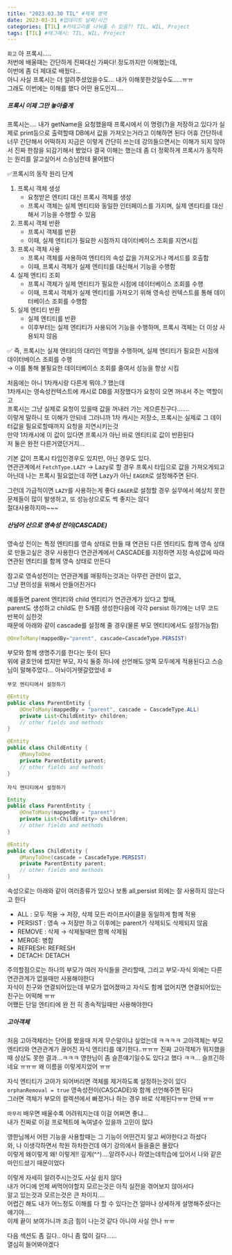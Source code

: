 ```yaml
---
title: "2023.03.30 TIL" #제목 영역
date: 2023-03-31 #업데이트 날짜/시간
categories: [TIL] #카테고리를 나눠줄 수 있음?! TIL, WIL, Project
tags: [TIL] #태그예시: TIL, WIL, Project
---
```


`회고`
아 프록시.....  
저번에 배울때는 간단하게 진짜대신 가짜다! 정도까지만 이해했는데,  
이번에 좀 더 제대로 배웠다...  
아니 사실 프록시는 더 알려주셨었을수도... 내가 이해못한것일수도.....ㅠㅠ  
그래도 이번에는 이해를 했다 어떤 용도인지....

<h5><strong>프록시 이제 그만 놓아줄게</strong></h5>
프록시는.... 내가 getName을 요청했을때 프록시에서 이 명령(?)을 저장하고 있다가 실제로 print등으로 출력할때 DB에서 값을 가져오는거라고 이해하면 된다   
어휴 간단하네 너무 간단해서 어떡하지    
지금은 이렇게 간단히 쓰는데 강의들으면서는 이해가 되지 않아서 진짜 한참을 되감기해서 봤었다   
결국 이해는 했는데 좀 더 정확하게 프록시가 동작하는 원리를 알고싶어서 스승님한테 물어봤다

✅프록시의 동작 원리 단계

1. 프록시 객체 생성
   - 요청받은 엔티티 대신 프록시 객체를 생성
   - 프록시 객체는 실제 엔티티와 동일한 인터페이스를 가지며, 실제 엔티티를 대신해서 기능을 수행할 수 있음
2. 프록시 객체 반환
   - 프록시 객체를 반환
   - 이때, 실제 엔티티가 필요한 시점까지 데이터베이스 조회를 지연시킴
3. 프록시 객체 사용
   - 프록시 객체를 사용하여 엔티티의 속성 값을 가져오거나 메서드를 호출함
   - 이때, 프록시 객체가 실제 엔티티를 대신해서 기능을 수행함
4. 실제 엔티티 조회
   - 프록시 객체가 실제 엔티티가 필요한 시점에 데이터베이스 조회를 수행
   - 이때, 프록시 객체가 실제 엔티티를 가져오기 위해 영속성 컨텍스트를 통해 데이터베이스 조회를 수행함
5. 실제 엔티티 반환
   - 실제 엔티티를 반환
   - 이후부터는 실제 엔티티가 사용되어 기능을 수행하며, 프록시 객체는 더 이상 사용되지 않음

✅ 즉, 프록시는 실제 엔티티의 대리인 역할을 수행하며, 실제 엔티티가 필요한 시점에 데이터베이스 조회를 수행  
→ 이를 통해 불필요한 데이터베이스 조회를 줄여서 성능을 향상 시킴

처음에는 아니 1차캐시랑 다른게 뭐야..? 했는데  
1차캐시는 영속성컨텍스트에 캐시로 DB를 저장했다가 요청이 오면 꺼내서 주는 역할이고  
프록시는 그냥 실제로 요청이 있을때 값을 꺼내러 가는 게으른친구다.......  
이렇게 말하니 또 이해가 안되네 그러니까 1차 캐시는 저장소, 프록시는 실제로 그 데이터값을 필요로할때까지 요청을 지연시키는것  
만약 1차캐시에 이 값이 있다면 프록시가 아닌 바로 엔티티로 값이 반환된다  
저 둘은 완전 다른거였던거지...

기본 값이 프록시 타입인경우도 있지만, 아닌 경우도 있다.  
연관관계에서 `FetchType.LAZY` → Lazy로 할 경우 프록시 타입으로 값을 가져오게되고  
아닌데 나는 프록시 필요없는데 하면 Lazy가 아닌 `EAGER`로 설정해주면 된다.

그런데 가급적이면 `LAZY`를 사용하는게 좋다 `EAGER`로 설정할 경우 실무에서 예상치 못한 문제들이 많이 발생하고, 또 성능상으로도 썩 좋지는 않다  
절대사용하지마~~~

<h5><strong>산넘어 산으로 영속성 전이(CASCADE)</strong></h5>
영속성 전이는 특정 엔티티를 영속 상태로 만들 때 연관된 다른 엔티티도 함께 영속 상태로 만들고싶은 경우 사용한다   
연관관계에서 CASCADE를 지정하면 지정 속성값에 따라 연관된 엔티티를 함께 영속 상태로 만든다

참고로 영속성전이는 연관관계를 매핑하는것과는 아무런 관련이 없고,  
그냥 편의성을 위해서 만들어진거다

예를들면 parent 엔티티와 child 엔티티가 연관관계가 있다고 할때,  
parent도 생성하고 child도 한 5개쯤 생성한다음에 각각 persist 하기에는 너무 코드 반복이 심한것  
때문에 아래와 같이 cascade를 설정해 줄 경우(물론 부모 엔티티에서도 설정가능함)

```java
@OneToMany(mappedBy="parent", cascade=CascadeType.PERSIST)
```

부모와 함께 생명주기를 한다는 뜻이 된다  
위에 괄호안에 썼지만 부모, 자식 둘중 하나에 선언해도 양쪽 모두에게 적용된다고 스승님이 말해주었다... 아놔이거헷갈렸었네 ㅎ

`부모 엔티티에서 설정하기`

```java
@Entity
public class ParentEntity {
    @OneToMany(mappedBy = "parent", cascade = CascadeType.ALL)
    private List<ChildEntity> children;
    // other fields and methods
}

@Entity
public class ChildEntity {
    @ManyToOne
    private ParentEntity parent;
    // other fields and methods
}
```

`자식 엔티티에서 설정하기`

```java
Entity
public class ParentEntity {
    @OneToMany(mappedBy = "parent")
    private List<ChildEntity> children;
    // other fields and methods
}

@Entity
public class ChildEntity {
    @ManyToOne(cascade = CascadeType.PERSIST)
    private ParentEntity parent;
    // other fields and methods
}
```

속성으로는 아래와 같이 여러종류가 있으나 보통 all,persist 외에는 잘 사용하지 않는다고 한다

- ALL : 모두 적용 → 저장, 삭제 모든 라이프사이클을 동일하게 함께 적용
- PERSIST : 영속 → 저장만 하고 이후에는 parent가 삭제되도 삭제되지 않음
- REMOVE : 삭제 → 삭제될때만 함께 삭제됨
- MERGE: 병합
- REFRESH: REFRESH
- DETACH: DETACH

주의할점으로는 하나의 부모가 여러 자식들을 관리할때, 그리고 부모-자식 외에는 다른 연관관계가 없을때만 사용해야한다  
자식이 친구와 연결되어있는데 부모가 없어졌따고 자식도 함께 없어지면 연결되어있는 친구는 어떡해 ㅠㅠ  
어쨌든 단일 엔티티에 완 전 히 종속적일때만 사용해야한다

<h5><strong>고아객체</strong></h5>
처음 고아객체라는 단어를 봤을때 저게 무슨말이냐 싶었는데 ㅋㅋㅋㅋ   
고아객체는 부모 엔티티와 연관관계가 끊어진 자식 엔티티를 얘기한다..ㅠㅠㅠ   
진짜 고아객체가 뭐지했을때 상상도 못한 결과...ㅋㅋㅋ 영한님이 좀 슬픈얘기일수도 있다고 했다 ㅋㅋ...   
슬프긴하네요 ㅠㅠㅠ 왜 이름을 이렇게지었어 ㅠㅠ

자식 엔티티가 고아가 되어버리면 객체를 제거하도록 설정하는것이 있다  
`orphanRemoval = true` 영속성전이(CASCADE)와 함께 선언해주면 된다  
그러면 객체가 부모의 컬렉션에서 빠졌거나 하는 경우 바로 삭제된다ㅠㅠ 안돼 ㅠㅠ

`마무리`
배우면 배울수록 어려워지는데 이걸 어쩌면 좋냐...  
내가 진짜로 이걸 프로젝트에 녹여낼수 있을까 고민이 많다

영한님께서 어떤 기능을 사용할때는 그 기능이 어떤건지 알고 써야한다고 하셨다  
와, 나 이생각하면서 학원 하차한건데 여기 강의에서 들을줄은 몰랐다  
이렇게 왜이렇게 왜! 이렇게!! 깊게(^^)....알려주시나 하였는데학습에 있어서 나와 같은 마인드셨기 때문이었다

이렇게 자세히 알려주시는것도 사실 쉽지 않다  
내가 어디에 언제 써먹어야할지 모르는것은 아직 실전을 겪어보지 않아서다  
알고 있는것과 모르는것은 큰 차이지....  
어렵긴 해도 내가 어느정도 이해를 다 할 수 있다는건 얼마나 상세하게 설명해주셨다는 얘기야....  
이제 끝이 보여가니까 조금 힘이 나는것 같다 아니야 사실 안나 ㅠㅠ

다음 섹션도 좀 길다.. 아니 좀 많이 길다......  
열심히 들어봐야겠다
